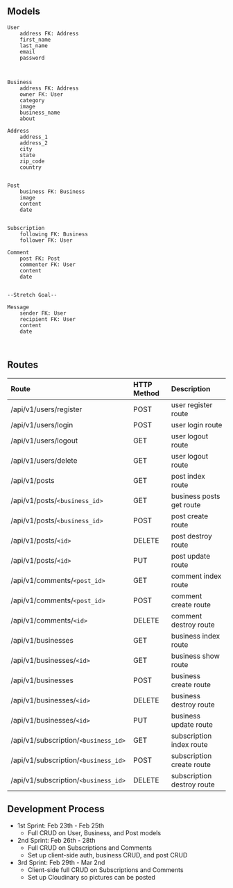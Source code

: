 ## Models
```
User
	address FK: Address
	first_name
	last_name
	email
	password



Business
	address FK: Address
	owner FK: User
	category
	image
	business_name
	about

Address
	address_1 
	address_2 
	city 
	state
	zip_code 
	country 


Post
	business FK: Business
	image
	content
	date


Subscription
	following FK: Business
	follower FK: User 

Comment 
	post FK: Post
	commenter FK: User
	content
	date


--Stretch Goal--

Message
	sender FK: User 
	recipient FK: User 
	content
	date 



```

## Routes

| Route | HTTP Method | Description |
|:------|:------------|:------------|
|/api/v1/users/register | POST | user register route |
|/api/v1/users/login | POST | user login route |
|/api/v1/users/logout | GET | user logout route |
|/api/v1/users/delete| GET | user logout route |
|/api/v1/posts | GET | post index route |
|/api/v1/posts/`<business_id>` | GET | business posts get route |
|/api/v1/posts/`<business_id>` | POST | post create route |
|/api/v1/posts/`<id>` | DELETE | post destroy route |
|/api/v1/posts/`<id>` | PUT | post update route |
|/api/v1/comments/`<post_id>` | GET | comment index route |
|/api/v1/comments/`<post_id>` | POST | comment create route |
|/api/v1/comments/`<id>` | DELETE | comment destroy route |
|/api/v1/businesses | GET | business index route |
|/api/v1/businesses/`<id>` | GET | business show route |
|/api/v1/businesses | POST | business create route |
|/api/v1/businesses/`<id>` | DELETE | business destroy route |
|/api/v1/businesses/`<id>` | PUT | business update route |
|/api/v1/subscription/`<business_id>` | GET | subscription index route |
|/api/v1/subscription/`<business_id> `| POST | subscription create route |
|/api/v1/subscription/`<business_id> `| DELETE | subscription destroy route |


## Development Process

* 1st Sprint: Feb 23th - Feb 25th
	* Full CRUD on User, Business, and Post models
* 2nd Sprint: Feb 26th - 28th
	* Full CRUD on Subscriptions and Comments
	* Set up client-side auth, business CRUD, and post CRUD
* 3rd Sprint: Feb 29th - Mar 2nd
	* Client-side full CRUD on Subscriptions and Comments
	* Set up Cloudinary so pictures can be posted












